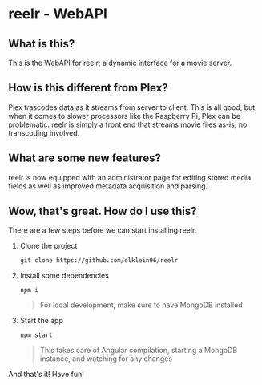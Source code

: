 # reelr - WebAPI

## What is this?

This is the WebAPI for reelr; a dynamic interface for a movie server. 

## How is this different from Plex?

Plex trascodes data as it streams from server to client. This is all good, but when it comes to slower processors like the Raspberry Pi, Plex can be problematic.  reelr is simply a front end that streams movie files as-is; no transcoding involved.

## What are some new features?

reelr is now equipped with an administrator page for editing stored media fields as well as improved metadata acquisition and parsing.

## Wow, that's great. How do I use this?

There are a few steps before we can start installing reelr.

1. Clone the project

    ```
    git clone https://github.com/elklein96/reelr
    ```

2. Install some dependencies

    ```
    npm i
    ```

    > For local development, make sure to have MongoDB installed

3. Start the app

    ```
    npm start
    ```

    > This takes care of Angular compilation, starting a MongoDB instance, and watching for any changes

And that's it! Have fun!